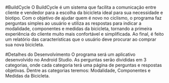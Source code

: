 #BuildCycle
O BuildCycle é um sistema que facilita a comunicação entre cliente e vendedor para a escolha da bicicleta ideal para sua necessidade e biotipo.
Com o objetivo de ajudar quem é novo no ciclismo, o programa faz perguntas simples ao usuário e utiliza as respostas para indicar a modalidade, componentes e medidas da bicicleta, tornando a primeira experiência do cliente muito mais confortável e simplificada.
Ao final, é feito um relatório das características que o usuário deve procurar ao comprar sua nova bicicleta.

#Detalhes do Desenvolvimento
O programa será um aplicativo desenvolvido no Android Studio. As perguntas serão divididas em 3 categorias, onde cada categoria terá uma página de perguntas e respostas objetivas. Dentre as categorias teremos: Modalidade, Componentes e Medidas da Bicicleta.

